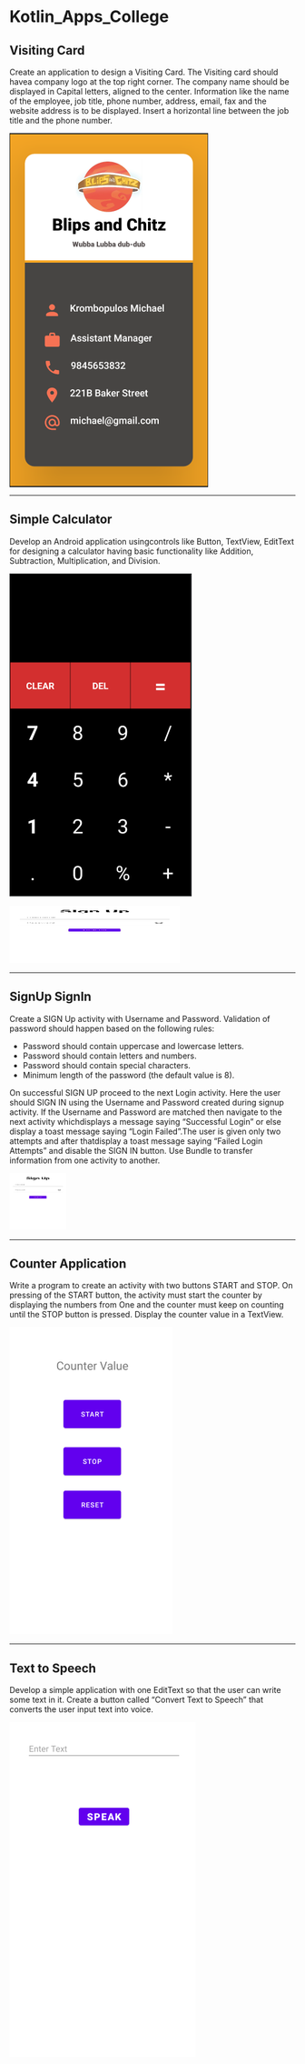 # Kotlin_Apps_College

## Visiting Card
Create an application to design a Visiting Card. The Visiting card should havea company logo at the top right corner. The company name should be displayed in Capital letters, aligned to the center. Information like the name of the employee, job title, phone number, address, email, fax and the website address is to be displayed. Insert a horizontal line between the job title and the phone number.

<img align="center" src="images/visitingCard.PNG" alt="scrrenshot of the app">

-------------------------------------------------------------------------------------------------------------------------------------------

## Simple Calculator
Develop an Android application usingcontrols like Button, TextView, EditText for designing a calculator having basic functionality like Addition, Subtraction, Multiplication, and Division.

![scrrenshot of the app](images/calculator.PNG)

<img src="images/signUp.PNG" width="300" height="100">

--------------------------------------------------------------------------------------------

## SignUp SignIn
Create a SIGN Up activity with Username and Password. Validation of password should happen
based on the following rules:
 - Password should contain uppercase and lowercase letters.
 - Password should contain letters and numbers.
 - Password should contain special characters.
 - Minimum length of the password (the default value is 8).

On successful SIGN UP proceed to the next Login activity. Here the user should SIGN IN using
the Username and Password created during signup activity. If the Username and Password are
matched then navigate to the next activity whichdisplays a message saying “Successful Login” or
else display a toast message saying “Login Failed”.The user is given only two attempts and after
thatdisplay a toast message saying “Failed Login Attempts” and disable the SIGN IN button. Use
Bundle to transfer information from one activity to another.

<img src="images/signUp.PNG" width="100" height="100">

-------------------------------------------------------------------------------------------------------------------------

## Counter Application
Write a program to create an activity with two buttons START and STOP. On pressing of the START button, the activity must start the counter by displaying the numbers from
One and the counter must keep on counting until the STOP button is pressed. Display the counter value in a TextView.

![scrrenshot of the app](images/counter.PNG)

--------------------------------------------------------------------------------------------

## Text to Speech
Develop a simple application with one EditText so that the user can write some text in it. Create a button called “Convert Text to Speech” that converts the user input text into voice.

![scrrenshot of the app](images/texttospeech.PNG)
